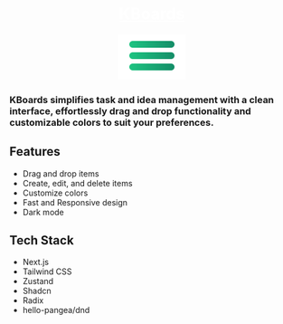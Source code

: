 <div align="center">
  <a href="https://kboards.vercel.app/" style="text-decoration-color: white;">
    <h1 align="center" style="color: white;">KBoards</h1>
  </a>
</div>
<p align="center">
  <a href="https://kboards.vercel.app/"><img src="https://raw.githubusercontent.com/MacielG1/Kboards/main/public/logo.svg" alt="Logo" height=80></a>
</p>

### KBoards simplifies task and idea management with a clean interface, effortlessly drag and drop functionality and customizable colors to suit your preferences.

## Features

- Drag and drop items
- Create, edit, and delete items
- Customize colors
- Fast and Responsive design
- Dark mode

## Tech Stack

- Next.js
- Tailwind CSS
- Zustand
- Shadcn
- Radix
- hello-pangea/dnd
